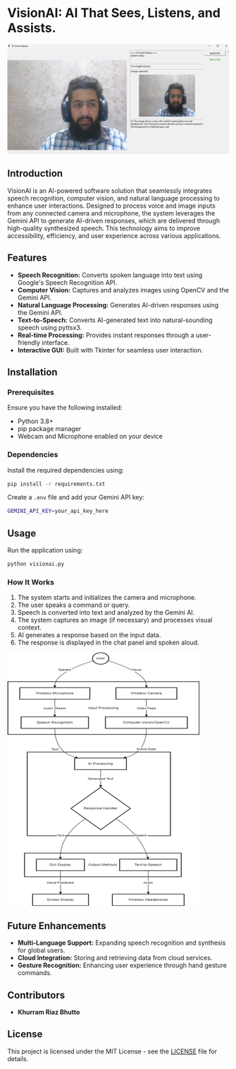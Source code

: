 # VisionAI: AI That Sees, Listens, and Assists.

![Demo Image](anas.png)

## Introduction
VisionAI is an AI-powered software solution that seamlessly integrates speech recognition, computer vision, and natural language processing to enhance user interactions. Designed to process voice and image inputs from any connected camera and microphone, the system leverages the Gemini API to generate AI-driven responses, which are delivered through high-quality synthesized speech. This technology aims to improve accessibility, efficiency, and user experience across various applications.

## Features
- **Speech Recognition:** Converts spoken language into text using Google's Speech Recognition API.
- **Computer Vision:** Captures and analyzes images using OpenCV and the Gemini API.
- **Natural Language Processing:** Generates AI-driven responses using the Gemini API.
- **Text-to-Speech:** Converts AI-generated text into natural-sounding speech using pyttsx3.
- **Real-time Processing:** Provides instant responses through a user-friendly interface.
- **Interactive GUI:** Built with Tkinter for seamless user interaction.

## Installation
### Prerequisites
Ensure you have the following installed:
- Python 3.8+
- pip package manager
- Webcam and Microphone enabled on your device

### Dependencies
Install the required dependencies using:
```sh
pip install -r requirements.txt
```

Create a `.env` file and add your Gemini API key:
```sh
GEMINI_API_KEY=your_api_key_here
```

## Usage
Run the application using:
```sh
python visionai.py
```

### How It Works
1. The system starts and initializes the camera and microphone.
2. The user speaks a command or query.
3. Speech is converted into text and analyzed by the Gemini AI.
4. The system captures an image (if necessary) and processes visual context.
5. AI generates a response based on the input data.
6. The response is displayed in the chat panel and spoken aloud.

![Demo Image](architecture.png)

## Future Enhancements
- **Multi-Language Support:** Expanding speech recognition and synthesis for global users.
- **Cloud Integration:** Storing and retrieving data from cloud services.
- **Gesture Recognition:** Enhancing user experience through hand gesture commands.

## Contributors
- **Khurram Riaz Bhutto** 

## License
This project is licensed under the MIT License - see the [LICENSE](LICENSE) file for details.

